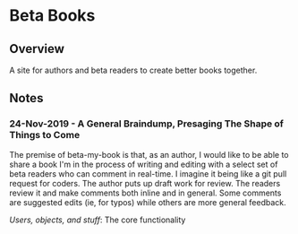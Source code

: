 # Beta Books

## Overview

A site for authors and beta readers to create better books together.

## Notes

### 24-Nov-2019 - A General Braindump, Presaging The Shape of Things to Come

The premise of beta-my-book is that, as an author, I would like to be able to share a book I'm in the process of writing and editing with a select set of beta readers who can comment in real-time. I imagine it being like a git pull request for coders. The author puts up draft work for review. The readers review it and make comments both inline and in general. Some comments are suggested edits (ie, for typos) while others are more general feedback.

*Users, objects, and stuff*: The core functionality 

